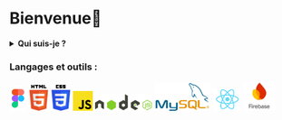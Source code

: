 
# Bienvenue👋
<details>
  <summary><b>Qui suis-je ?</b></summary>
<br>
Je m'appelle Eva, j'ai 20 ans, passionnée par l'informatique, le développement, le design et les jeux vidéo. J'aime créer des mondes numériques, travailler sur mes projets tout en collaborant avec d'autres. Je suis déterminée à innover et à progresser dans ce domaine en constante évolution, prête à relever de nouveaux défis pour apprendre, explorer et créer.

</details>

### Langages et outils : <br>

<div class="logo">
  <img src="LOGO/figmaa.png" style="width: 30px;">
  <img src="LOGO/html.png" style="width: 35px;">
  <img src="LOGO/css.png" style="width: 35px;">
  <img src="LOGO/js.png" style="width: 35px;">
  <img src="LOGO/nodejs.png" style="width: 100px;">
  <img src="LOGO/mysql.png" style="width: 100px;">
  <img src="LOGO/logo-react.png" style="width: 50px;">
  <img src="LOGO/logo-firebase.png" style="width: 55px;">
</div>

<!--
**eva-dpr2004/eva-dpr2004** is a ✨ _special_ ✨ repository because its `README.md` (this file) appears on your GitHub profile.

Here are some ideas to get you started:
- 🔭 I’m currently working on ...
- 🌱 I’m currently learning ...
- 👯 I’m looking to collaborate on ...
- 🤔 I’m looking for help with ...
- 💬 Ask me about ...
- 📫 How to reach me: ...
- 😄 Pronouns: ...
- ⚡ Fun fact: ...
-->
